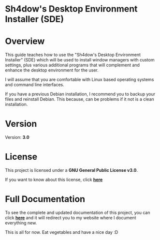 # Sh4dow's Desktop Environment Installer (SDE)

# Overview

This guide teaches how to use the "Sh4dow's Desktop Environment Installer" (SDE)
which will be used to install window managers with custom settings, plus various
additional programs that will complement and enhance the desktop environment for
the user.

I will assume that you are comfortable with Linux based operating systems
and command line interfaces.

If you have a previous Debian installation, I recommend you to backup
your files and reinstall Debian. This because, can be problems if it
not is a clean installation.

# Version

Version: **3.0**

# License

This project is licensed under a **GNU General Public License v3.0**.

If you want to know about this license, click 
**[here](https://www.gnu.org/licenses/gpl-3.0.html)**

# Full Documentation

To see the complete and updated documentation of this project, you can click 
**[here](https://sh4dow18.github.io/sde/)**
 and it will redirect you to
my website where I document everything new.

This is all for now. Eat vegetables and have a nice day :D

